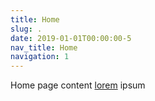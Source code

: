 ```yaml
---
title: Home
slug: .
date: 2019-01-01T00:00:00-5
nav_title: Home
navigation: 1
---
```


Home page content [lorem](#) ipsum